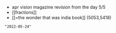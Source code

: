 - apr vision magazine revision from the day 5/5
- [[fractions]]
- [[=the wonder that was india book]] (5053,5418)

```query 2021-11-16 12:34
"2022-05-24"
```